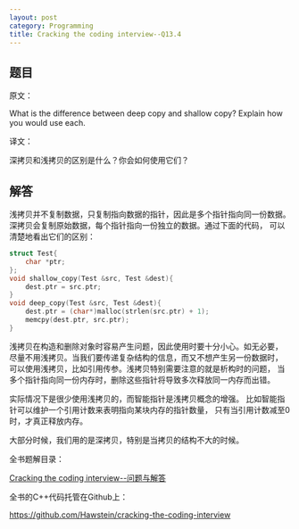 ```yaml
---
layout: post
category: Programming
title: Cracking the coding interview--Q13.4
---
```


## 题目

原文：

What is the difference between deep copy and shallow copy? Explain 
how you would use each.

译文：

深拷贝和浅拷贝的区别是什么？你会如何使用它们？

## 解答

浅拷贝并不复制数据，只复制指向数据的指针，因此是多个指针指向同一份数据。
深拷贝会复制原始数据，每个指针指向一份独立的数据。通过下面的代码，
可以清楚地看出它们的区别：

```cpp
struct Test{
    char *ptr;
};
void shallow_copy(Test &src, Test &dest){
    dest.ptr = src.ptr;
}
void deep_copy(Test &src, Test &dest){
    dest.ptr = (char*)malloc(strlen(src.ptr) + 1);
    memcpy(dest.ptr, src.ptr);
}
```

浅拷贝在构造和删除对象时容易产生问题，因此使用时要十分小心。如无必要，
尽量不用浅拷贝。当我们要传递复杂结构的信息，而又不想产生另一份数据时，
可以使用浅拷贝，比如引用传参。浅拷贝特别需要注意的就是析构时的问题，
当多个指针指向同一份内存时，删除这些指针将导致多次释放同一内存而出错。

实际情况下是很少使用浅拷贝的，而智能指针是浅拷贝概念的增强。
比如智能指针可以维护一个引用计数来表明指向某块内存的指针数量，
只有当引用计数减至0时，才真正释放内存。

大部分时候，我们用的是深拷贝，特别是当拷贝的结构不大的时候。


全书题解目录：

[Cracking the coding interview--问题与解答](/posts/ctci-solutions-contents.html)

全书的C++代码托管在Github上：

<https://github.com/Hawstein/cracking-the-coding-interview>

